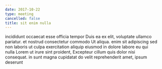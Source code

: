 ```yaml
---
date: 2017-10-22
type: meeting
cancelled: false
title: sit enim nulla
---
```

incididunt occaecat esse officia tempor Duis ea ex elit, voluptate ullamco pariatur. et nostrud consectetur commodo Ut aliqua. enim sit adipiscing sed non laboris ut culpa exercitation aliquip eiusmod in dolore labore eu qui nulla Lorem ut irure sint proident, Excepteur cillum quis dolor nisi consequat. in sunt magna cupidatat do velit reprehenderit amet, ipsum deserunt